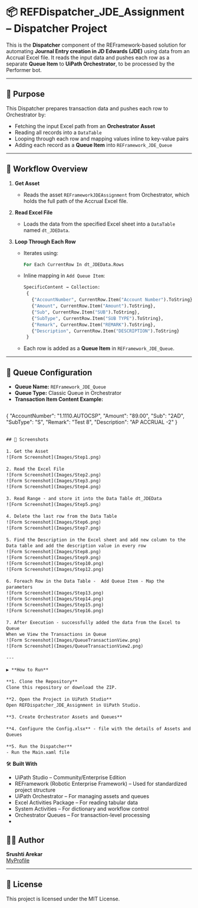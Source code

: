 # 📦 REFDispatcher_JDE_Assignment – Dispatcher Project

This is the **Dispatcher** component of the REFramework-based solution for automating **Journal Entry creation in JD Edwards (JDE)** using data from an Accrual Excel file. It reads the input data and pushes each row as a separate **Queue Item** to **UiPath Orchestrator**, to be processed by the Performer bot.

---

## 🎯 Purpose

This Dispatcher prepares transaction data and pushes each row to Orchestrator by:

- Fetching the input Excel path from an **Orchestrator Asset**
- Reading all records into a `DataTable`
- Looping through each row and mapping values inline to key-value pairs
- Adding each record as a **Queue Item** into `REFramework_JDE_Queue`

---

## 🔄 Workflow Overview

1. **Get Asset**  
   - Reads the asset `REFrameworkJDEAssignment` from Orchestrator, which holds the full path of the Accrual Excel file.

2. **Read Excel File**  
   - Loads the data from the specified Excel sheet into a `DataTable` named `dt_JDEData`.

3. **Loop Through Each Row**  
   - Iterates using:
     ```vb
     For Each CurrentRow In dt_JDEData.Rows
     ```
   - Inline mapping in `Add Queue Item`:
     ```vb
     SpecificContent → Collection:
      {
        {"AccountNumber", CurrentRow.Item("Account Number").ToString},
        {"Amount", CurrentRow.Item("Amount").ToString},
        {"Sub", CurrentRow.Item("SUB").ToString},
        {"SubType", CurrentRow.Item("SUB TYPE").ToString},
        {"Remark", CurrentRow.Item("REMARK").ToString},
        {"Description", CurrentRow.Item("DESCRIPTION").ToString}
      }
     ```
   - Each row is added as a **Queue Item** in `REFramework_JDE_Queue`.

---

## 🧠 Queue Configuration

- **Queue Name:** `REFramework_JDE_Queue`
- **Queue Type:** Classic Queue in Orchestrator
- **Transaction Item Content Example:**
  ```vb
{
  "AccountNumber": "1.1110.AUTOCSP",
  "Amount": "89.00",
  "Sub": "2AD",
  "SubType": "S",
  "Remark": "Test 8",
  "Description": "AP ACCRUAL -2"
}
```

## 📸 Screenshots

1. Get the Asset
![Form Screenshot](Images/Step1.png)

2. Read the Excel File
![Form Screenshot](Images/Step2.png)
![Form Screenshot](Images/Step3.png)
![Form Screenshot](Images/Step4.png)

3. Read Range - and store it into the Data Table dt_JDEData
![Form Screenshot](Images/Step5.png)

4. Delete the last row from the Data Table
![Form Screenshot](Images/Step6.png)
![Form Screenshot](Images/Step7.png)

5. Find the Description in the Excel sheet and add new column to the Data table and add the description value in every row
![Form Screenshot](Images/Step8.png)
![Form Screenshot](Images/Step9.png)
![Form Screenshot](Images/Step10.png)
![Form Screenshot](Images/Step12.png)

6. Foreach Row in the Data Table -  Add Queue Item - Map the parameters
![Form Screenshot](Images/Step13.png)
![Form Screenshot](Images/Step14.png)
![Form Screenshot](Images/Step15.png)
![Form Screenshot](Images/Step16.png)

7. After Execution - successfully added the data from the Excel to Queue
When we View the Transactions in Queue
![Form Screenshot](Images/QueueTransactionView.png)
![Form Screenshot](Images/QueueTransactionView2.png)

---

▶️ **How to Run**

**1. Clone the Repository**
Clone this repository or download the ZIP.

**2. Open the Project in UiPath Studio**
Open REFDispatcher_JDE_Assignment in UiPath Studio.

**3. Create Orchestrator Assets and Queues**

**4. Configure the Config.xlsx** - file with the details of Assets and Queues

**5. Run the Dispatcher**
- Run the Main.xaml file

```

🛠️ **Built With**
- UiPath Studio – Community/Enterprise Edition
- REFramework (Robotic Enterprise Framework) – Used for standardized project structure
- UiPath Orchestrator – For managing assets and queues
- Excel Activities Package – For reading tabular data
- System Activities – For dictionary and workflow control
- Orchestrator Queues – For transaction-level processing
- 

## 🙋‍♀️ Author

**Srushti Arekar**  
[MyProfile](https://github.com/SrushtiArekar)

---

## 📄 License

This project is licensed under the MIT License.

